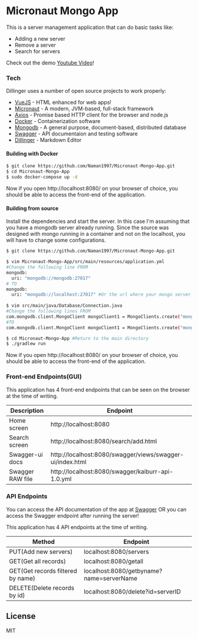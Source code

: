 # Micronaut Mongo App

This is a server management application that can do basic tasks like:

  - Adding a new server
  - Remove a server
  - Search for servers

Check out the demo [Youtube Video](https://youtu.be/W8o-V6oXDtU)!

### Tech

Dillinger uses a number of open source projects to work properly:

* [VueJS](https://vuejs.org/) - HTML enhanced for web apps!
* [Micronaut](https://micronaut.io/) - A modern, JVM-based, full-stack framework
* [Axios](https://github.com/axios/axios) - Promise based HTTP client for the browser and node.js
* [Docker](https://www.docker.com/) - Containerization software
* [Mongodb](https://www.mongodb.com/) - A general purpose, document-based, distributed database
* [Swagger](https://swagger.io/) - API documentaion and testing software
* [Dillinger](https://dillinger.io/) - Markdown Editor

#### Building with Docker
```sh
$ git clone https://github.com/Naman1997/Micronaut-Mongo-App.git
$ cd Micronaut-Mongo-App
$ sudo docker-compose up -d

```
Now if you open http://localhost:8080/ on your browser of choice, you should be able to access the front-end of the application.

#### Building from source
Install the dependencies and start the server.
In this case I'm assuming that you have a mongodb server already running.
Since the source was designed with mongo running in a container and not on the localhost, you will have to change some configurations.

```sh
$ git clone https://github.com/Naman1997/Micronaut-Mongo-App.git

$ vim Micronaut-Mongo-App/src/main/resources/application.yml
#Change the following line FROM
mongodb:
  uri: "mongodb://mongodb:27017"
# TO
mongodb:
  uri: "mongodb://localhost:27017" #Or the url where your mongo server is running
  
$ vim src/main/java/Database/Connection.java
#Change the following lines FROM
com.mongodb.client.MongoClient mongoClient1 = MongoClients.create("mongodb://mongodb:27017");
#TO
com.mongodb.client.MongoClient mongoClient1 = MongoClients.create("mongodb://localhost:27017"); #Or the url where your mongo server is running

```


```sh
$ cd Micronaut-Mongo-App #Return to the main directory
$ ./gradlew run
```

Now if you open http://localhost:8080/ on your browser of choice, you should be able to access the front-end of the application.

### Front-end Endpoints(GUI)
This application has 4 front-end endpoints that can be seen on the browser at the time of writing.

| Description | Endpoint |
| ------ | ------ |
| Home screen | http://localhost:8080 |
| Search screen | http://localhost:8080/search/add.html |
| Swagger-ui docs | http://localhost:8080/swagger/views/swagger-ui/index.html |
| Swagger RAW file | http://localhost:8080/swagger/kaiburr-api-1.0.yml |

### API Endpoints

You can access the API documentation of the app at [Swagger](https://app.swaggerhub.com/apis-docs/Naman1997/Kaiburr-Crud/1.0) OR you can access the Swagger endpoint after running the server!

This application has 4 API endpoints at the time of writing.

| Method | Endpoint |
| ------ | ------ |
| PUT(Add new servers) | localhost:8080/servers |
| GET(Get all records) | localhost:8080/getall |
| GET(Get records filtered by name) | localhost:8080/getbyname?name=serverName |
| DELETE(Delete records by id) | localhost:8080/delete?id=serverID |

License
----

MIT
